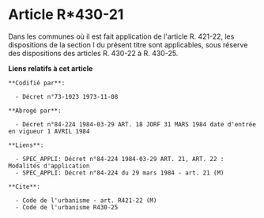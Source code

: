 # Article R*430-21

Dans les communes où il est fait application de l'article R. 421-22, les dispositions de la section I du présent titre sont
applicables, sous réserve des dispositions des articles R. 430-22 à R. 430-25.

**Liens relatifs à cet article**

	**Codifié par**:

	  - Décret n°73-1023 1973-11-08

	**Abrogé par**:

	  - Décret n°84-224 1984-03-29 ART. 18 JORF 31 MARS 1984 date d'entrée en vigueur 1 AVRIL 1984

	**Liens**:

	  - SPEC_APPLI: Décret n°84-224 1984-03-29 ART. 21, ART. 22 : Modalités d'application
	  - SPEC_APPLI: Décret n°84-224 du 29 mars 1984 - art. 21 (M)

	**Cite**:

	  - Code de l'urbanisme - art. R421-22 (M)
	  - Code de l'urbanisme R430-25
